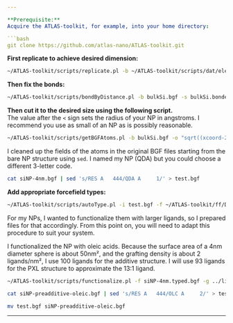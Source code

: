 ```yaml
---

**Prerequisite:**  
Acquire the ATLAS-toolkit, for example, into your home directory:

```bash
git clone https://github.com/atlas-nano/ATLAS-toolkit.git
```

**First replicate to achieve desired dimension:**

```bash
~/ATLAS-toolkit/scripts/replicate.pl -b ~/ATLAS-toolkit/scripts/dat/elements_bgfs/Si-Silicon.bgf -d "8 8 8" -s bulkSi.bgf
```

**Then fix the bonds:**

```bash
~/ATLAS-toolkit/scripts/bondByDistance.pl -b bulkSi.bgf -s bulkSi.bonded.bgf
```

**Then cut it to the desired size using the following script.**  
The value after the `<` sign sets the radius of your NP in angstroms. I recommend you use as small of an NP as is possibly reasonable.

```bash
~/ATLAS-toolkit/scripts/getBGFAtoms.pl -b bulkSi.bgf -o "sqrt((xcoord-21.4)**2+(ycoord-21.4)**2+(zcoord-21.4)**2) < 20" -s siNP-4nm.bgf
```

I cleaned up the fields of the atoms in the original BGF files starting from the bare NP structure using `sed`. I named my NP (QDA) but you could choose a different 3-letter code.

```bash
cat siNP-4nm.bgf | sed 's/RES A   444/QDA A     1/' > test.bgf
```

**Add appropriate forcefield types:**

```bash
~/ATLAS-toolkit/scripts/autoType.pl -i test.bgf -f ~/ATLAS-toolkit/ff/DREIDING2.21.ff -s siNP-4nm.typed.bgf
```

For my NPs, I wanted to functionalize them with larger ligands, so I prepared files for that accordingly. From this point on, you will need to adapt this procedure to suit your system.

I functionalized the NP with oleic acids. Because the surface area of a 4nm diameter sphere is about 50nm², and the grafting density is about 2 ligands/nm², I use 100 ligands for the additive structure. I will use 93 ligands for the PXL structure to approximate the 13:1 ligand.

```bash
~/ATLAS-toolkit/scripts/functionalize.pl -f siNP-4nm.typed.bgf -g ../ligand-structures/oleic-acid.dreid.bgf -a "numbonds<4" -n 100 -c 20 -r 1 -s siNP-preadditive-oleic.bgf
```

```bash
cat siNP-preadditive-oleic.bgf | sed 's/RES A   444/OLC A     2/' > test.bgf
```

```bash
mv test.bgf siNP-preadditive-oleic.bgf
```

--- 
```

